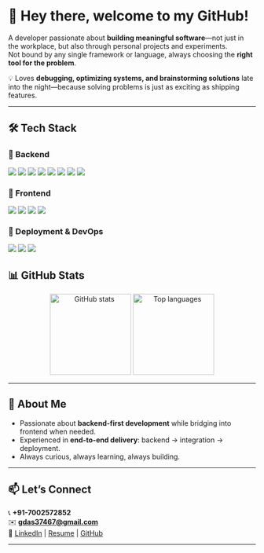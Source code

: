 # 👋 Hey there, welcome to my GitHub!  

A developer passionate about **building meaningful software**—not just in the workplace, but also through personal projects and experiments.  
Not bound by any single framework or language, always choosing the **right tool for the problem**.  

💡 Loves **debugging, optimizing systems, and brainstorming solutions** late into the night—because solving problems is just as exciting as shipping features.  

---

## 🛠️ Tech Stack  

### 🔹 Backend  
<p>
  <img src="https://img.shields.io/badge/Java-ED8B00?style=for-the-badge&logo=java&logoColor=white"/>
  <img src="https://img.shields.io/badge/SpringBoot-6DB33F?style=for-the-badge&logo=springboot&logoColor=white"/>
  <img src="https://img.shields.io/badge/Hibernate-59666C?style=for-the-badge&logo=hibernate&logoColor=white"/>
  <img src="https://img.shields.io/badge/Python-3776AB?style=for-the-badge&logo=python&logoColor=white"/>
  <img src="https://img.shields.io/badge/Django-092E20?style=for-the-badge&logo=django&logoColor=white"/>
  <img src="https://img.shields.io/badge/Flask-000000?style=for-the-badge&logo=flask&logoColor=white"/>
  <img src="https://img.shields.io/badge/Node.js-339933?style=for-the-badge&logo=node.js&logoColor=white"/>
  <img src="https://img.shields.io/badge/Express.js-000000?style=for-the-badge&logo=express&logoColor=white"/>
</p>

### 🔹 Frontend  
<p>
  <img src="https://img.shields.io/badge/React-20232A?style=for-the-badge&logo=react&logoColor=61DAFB"/>
  <img src="https://img.shields.io/badge/TypeScript-007ACC?style=for-the-badge&logo=typescript&logoColor=white"/>
  <img src="https://img.shields.io/badge/TailwindCSS-06B6D4?style=for-the-badge&logo=tailwindcss&logoColor=white"/>
  <img src="https://img.shields.io/badge/Lit-324FFF?style=for-the-badge&logo=lit&logoColor=white"/>
</p>

### 🔹 Deployment & DevOps  
<p>
  <img src="https://img.shields.io/badge/Docker-2496ED?style=for-the-badge&logo=docker&logoColor=white"/>
  <img src="https://img.shields.io/badge/AWS-232F3E?style=for-the-badge&logo=amazonaws&logoColor=white"/>
  <img src="https://img.shields.io/badge/CI/CD-000000?style=for-the-badge&logo=githubactions&logoColor=white"/>
</p>


## 📊 GitHub Stats  

<p align="center">
  <img src="https://github-readme-stats.vercel.app/api?username=gdas37467&show_icons=true&theme=radical" alt="GitHub stats" height="165"/>
  <img src="https://github-readme-stats.vercel.app/api/top-langs/?username=gdas37467&layout=compact&theme=radical" alt="Top languages" height="165"/>
</p>  

---

## 🚀 About Me  

- Passionate about **backend-first development** while bridging into frontend when needed.  
- Experienced in **end-to-end delivery**: backend → integration → deployment.  
- Always curious, always learning, always building.  

---

## 📫 Let’s Connect  

📞 **+91-7002572852**  
✉️ **gdas37467@gmail.com**  
🔗 [LinkedIn](#) | [Resume](#) | [GitHub](https://github.com/gdas37467)  

---
